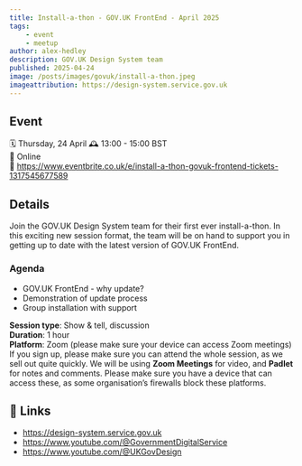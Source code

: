 ```yaml
---
title: Install-a-thon - GOV.UK FrontEnd - April 2025
tags:
    - event
    - meetup
author: alex-hedley
description: GOV.UK Design System team
published: 2025-04-24
image: /posts/images/govuk/install-a-thon.jpeg
imageattribution: https://design-system.service.gov.uk
---
```


<!-- # Install-a-thon - GOV.UK FrontEnd - April 2025 -->

## Event

🗓️ Thursday, 24 April
🕰️ 13:00 - 15:00 BST  
📍 Online  
🔗 https://www.eventbrite.co.uk/e/install-a-thon-govuk-frontend-tickets-1317545677589  

## Details

Join the GOV.UK Design System team for their first ever install-a-thon. In this exciting new session format, the team will be on hand to support you in getting up to date with the latest version of GOV.UK FrontEnd.

### Agenda

- GOV.UK FrontEnd - why update?
- Demonstration of update process
- Group installation with support

**Session type**: Show & tell, discussion  
**Duration**: 1 hour  
**Platform**: Zoom (please make sure your device can access Zoom meetings)  
If you sign up, please make sure you can attend the whole session, as we sell out quite quickly.
We will be using **Zoom Meetings** for video, and **Padlet** for notes and comments. Please make sure you have a device that can access these, as some organisation’s firewalls block these platforms.

## 🔗 Links

- https://design-system.service.gov.uk
- https://www.youtube.com/@GovernmentDigitalService
- https://www.youtube.com/@UKGovDesign
